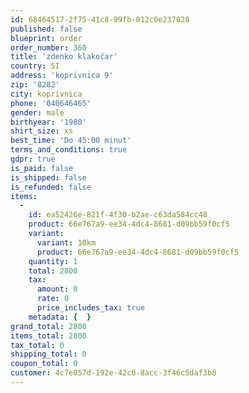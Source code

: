 ```yaml
---
id: 68464517-2f75-41c8-99fb-012c0e237028
published: false
blueprint: order
order_number: 360
title: 'zdenko klakočar'
country: SI
address: 'koprivnica 9'
zip: '8282'
city: koprivnica
phone: '040646465'
gender: male
birthyear: '1980'
shirt_size: xs
best_time: 'Do 45:00 minut'
terms_and_conditions: true
gdpr: true
is_paid: false
is_shipped: false
is_refunded: false
items:
  -
    id: ea52426e-821f-4f30-b2ae-c63da584cc48
    product: 66e767a9-ee34-4dc4-8681-d09bb59f0cf5
    variant:
      variant: 10km
      product: 66e767a9-ee34-4dc4-8681-d09bb59f0cf5
    quantity: 1
    total: 2800
    tax:
      amount: 0
      rate: 0
      price_includes_tax: true
    metadata: {  }
grand_total: 2800
items_total: 2800
tax_total: 0
shipping_total: 0
coupon_total: 0
customer: 4c7e057d-192e-42c0-8acc-3f46c5daf3b8
---
```

